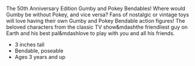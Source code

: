 The 50th Anniversary Edition Gumby and Pokey Bendables! Where would Gumby be without Pokey, and vice versa? Fans of nostalgic or vintage toys will love having their own Gumby and Pokey Bendable action figures! The beloved characters from the classic TV show&mdashthe friendliest guy on Earth and his best pal&mdashlove to play with you and all his friends.

- 3 inches tall
- Bendable, poseable
- Ages 3 years and up